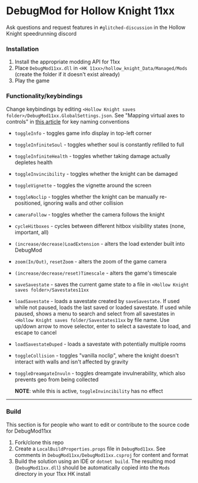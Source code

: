 # DebugMod for Hollow Knight 11xx

Ask questions and request features in `#glitched-discussion` in the Hollow Knight speedrunning discord

### Installation
1. Install the appropriate modding API for 11xx
2. Place `DebugMod11xx.dll` in `<HK 11xx>/hollow_knight_Data/Managed/Mods` (create the folder if it doesn't exist already)
3. Play the game

### Functionality/keybindings
Change keybindings by editing `<Hollow Knight saves folder>/DebugMod11xx.GlobalSettings.json`. See "Mapping virtual axes to controls" in [this article](https://docs.unity3d.com/Manual/class-InputManager.html) for key naming conventions
- `toggleInfo` - toggles game info display in top-left corner
- `toggleInfiniteSoul` - toggles whether soul is constantly refilled to full
- `toggleInfiniteHealth` - toggles whether taking damage actually depletes health
- `toggleInvincibility` - toggles whether the knight can be damaged
- `toggleVignette` - toggles the vignette around the screen
- `toggleNoclip` - toggles whether the knight can be manually re-positioned, ignoring walls and other collision
- `cameraFollow` - toggles whether the camera follows the knight
- `cycleHitboxes` - cycles between different hitbox visibility states (none, important, all)
- `(increase/decrease)LoadExtension` - alters the load extender built into DebugMod
- `zoom(In/Out)`, `resetZoom` - alters the zoom of the game camera
- `(increase/decrease/reset)Timescale` - alters the game's timescale
- `saveSavestate` - saves the current game state to a file in `<Hollow Knight saves folder>/Savestates11xx`
- `loadSavestate` - loads a savestate created by `saveSavestate`. If used while not paused, loads the last saved or loaded savestate. If used while paused, shows a menu to search and select from all savestates in `<Hollow Knight saves folder/Savestates11xx` by file name. Use up/down arrow to move selector, enter to select a savestate to load, and escape to cancel
- `loadSavestateDuped` - loads a savestate with potentially multiple rooms
- `toggleCollision` - toggles "vanilla noclip", where the knight doesn't interact with walls and isn't affected by gravity
- `toggleDreamgateInvuln` - toggles dreamgate invulnerability, which also prevents geo from being collected
  
  **NOTE**: while this is active, `toggleInvincibility` has no effect

---

### Build
This section is for people who want to edit or contribute to the source code for DebugMod11xx
1. Fork/clone this repo
2. Create a `LocalBuildProperties.props` file in `DebugMod11xx`. See comments in `DebugMod11xx/DebugMod11xx.csproj` for content and format
3. Build the solution using an IDE or `dotnet build`. The resulting mod (`DebugMod11xx.dll`) should be automatically copied into the `Mods` directory in your 11xx HK install
